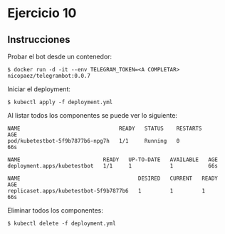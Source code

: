 # Ejercicio 10

## Instrucciones

Probar el bot desde un contenedor:

`$ docker run -d -it --env TELEGRAM_TOKEN=<A COMPLETAR> nicopaez/telegrambot:0.0.7`

Iniciar el deployment:

`$ kubectl apply -f deployment.yml`

Al listar todos los componentes se puede ver lo siguiente:

```
NAME                               READY   STATUS    RESTARTS       AGE
pod/kubetestbot-5f9b7877b6-npg7h   1/1     Running   0              66s

NAME                          READY   UP-TO-DATE   AVAILABLE   AGE
deployment.apps/kubetestbot   1/1     1            1           66s

NAME                                     DESIRED   CURRENT   READY   AGE
replicaset.apps/kubetestbot-5f9b7877b6   1         1         1       66s
```

Eliminar todos los componentes:

`$ kubectl delete -f deployment.yml`
